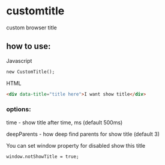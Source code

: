 # customtitle
custom browser title

## how to use:
Javascript
```html
new CustomTitle();
```
HTML
```html
<div data-title="title here">I want show title</div>
```

### options:
time - show title after time, ms (default 500ms)

deepParents - how deep find parents for show title (default 3)

You can set window property for disabled show this title
```html
window.notShowTitle = true;
```
